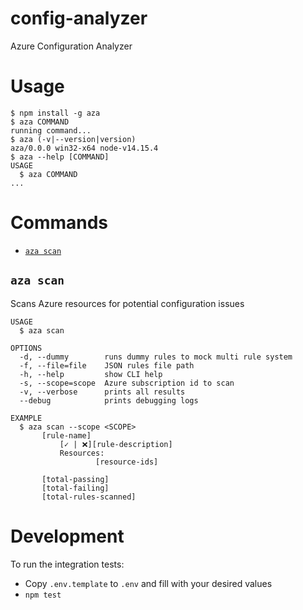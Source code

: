 # config-analyzer

Azure Configuration Analyzer

# Usage

<!-- usage -->
```sh-session
$ npm install -g aza
$ aza COMMAND
running command...
$ aza (-v|--version|version)
aza/0.0.0 win32-x64 node-v14.15.4
$ aza --help [COMMAND]
USAGE
  $ aza COMMAND
...
```
<!-- usagestop -->

# Commands

<!-- commands -->
* [`aza scan`](#aza-scan)

## `aza scan`

Scans Azure resources for potential configuration issues

```
USAGE
  $ aza scan

OPTIONS
  -d, --dummy        runs dummy rules to mock multi rule system
  -f, --file=file    JSON rules file path
  -h, --help         show CLI help
  -s, --scope=scope  Azure subscription id to scan
  -v, --verbose      prints all results
  --debug            prints debugging logs

EXAMPLE
  $ aza scan --scope <SCOPE>
       [rule-name]
           [✓ | ❌][rule-description]     
           Resources:
                   [resource-ids]

       [total-passing]
       [total-failing]
       [total-rules-scanned]
```
<!-- commandsstop -->

# Development

To run the integration tests:

- Copy `.env.template` to `.env` and fill with your desired values
- `npm test`
